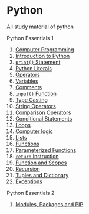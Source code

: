 # Python
All study material of python

Python Essentials 1
1. [Computer Programming](level_1/chapter_1/1_absolute_basics.md)
2. [Introduction to Python](level_1/chapter_1/2_python_intro.md)
3. [`print()` Statement](level_1/chapter_1/3_print_function.md)
4. [Python Literals](level_1/chapter_2/1_data_types.md)
5. [Operators](level_1/chapter_2/2_operators.md)
6. [Variables](level_1/chapter_2/3_variables.md)
7. [Comments](level_1/chapter_2/4_comments.md)
8. [`input()` Function](level_1/chapter_2/5_input_function.md)
9. [Type Casting](level_1/chapter_2/6_type_casting.md)
10. [String Operators](level_1/chapter_2/7_string_operators.md)
11. [Comparison Operators](level_1/chapter_3/1_comparison_operators.md)
12. [Conditional Statements](level_1/chapter_3/2_if_else.md)
13. [Loops](level_1/chapter_3/3_loops.md)
14. [Computer logic](level_1/chapter_3/4_logical_n_bitwise_operator.md)
15. [Lists](level_1/chapter_3/5_lists.md)
16. [Functions](level_1/chapter_4/1_functions.md)
17. [Parameterized Functions](level_1/chapter_4/2_parameterized_functions.md)
18. [`return` Instruction](level_1/chapter_4/3_return_instruction.md)
19. [Function and Scopes](level_1/chapter_4/4_functions_and_scopes.md)
20. [Recursion](level_1/chapter_4/5_recursion.md)
21. [Tuples and Dictionary](level_1/chapter_4/6_tuple_and_dictionary.md)
22. [Exceptions](level_1/chapter_4/7_exceptions.md)

Python Essentials 2

1. [Modules, Packages and PIP](level_2/chapter_1/1_modules_packages.md)